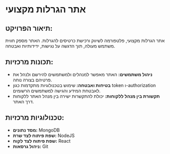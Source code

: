 

# אתר הגרלות מקצועי

## תיאור הפרויקט:
אתר הגרלות מקצועי, פלטפורמה לשיווק ורכישת כרטיסים להגרלות. האתר מספק חווית משתמש מעולה, תוך הדגשה על נגישות, ידידותיות ואבטחה.

## תכונות מרכזיות:
- **ניהול משתמשים:** האתר מאפשר למנהלים ולמשתמשים להירשם ולנהל את פרטיהם בצורה נוחה.
- **בטיחות ואבטחה:** שימוש בטכנולוגיות מתקדמות כגון token ו-authorization לאבטחת המידע והגישה למשתמשים הרשומים.
- **תקשורת בין מנהל ללקוחות:** יכולת להתקשרות ישירה בין מנהל האתר ללקוחות דרך האתר.

## טכנולוגיות מרכזיות:
- **מסד נתונים:** MongoDB 
- **שפת פיתוח לצד שרת:** NodeJS 
- **שפת פיתוח לצד לקוח:** React 
- **ניהול גרסאות:** Git
